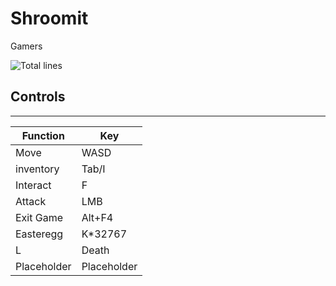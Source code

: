 # Shroomit

Gamers


![Total lines](https://img.shields.io/tokei/lines/github/warpaboi/profilvecka1)
## Controls

---

| Function      | Key           |
| ------------- | ------------- |
| Move          | WASD          |
| inventory     | Tab/I         |
| Interact      | F             |
| Attack        | LMB           |
| Exit Game     | Alt+F4        |
| Easteregg     | K*32767       |
| L             | Death         |
| Placeholder   | Placeholder   |
